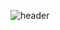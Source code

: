 ![header](https://capsule-render.vercel.app/api?type=waving&height=150&color=E3F9FF&text=SeolPlace&reversal=false&textBg=false&fontColor=FFFFFF&fontSize=50&descAlignY=50&fontAlignY=35&fontAlign=80&descAlign=80&stroke=BDECFF&section=header)

<!--
**yukituki0/yukituki0** is a ✨ _special_ ✨ repository because its `README.md` (this file) appears on your GitHub profile.

Here are some ideas to get you started:

- 🔭 I’m currently working on ...
- 🌱 I’m currently learning ...
- 👯 I’m looking to collaborate on ...
- 🤔 I’m looking for help with ...
- 💬 Ask me about ...
- 📫 How to reach me: ...
- 😄 Pronouns: ...
- ⚡ Fun fact: ...
-->
